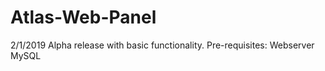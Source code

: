 # Atlas-Web-Panel

2/1/2019
Alpha release with basic functionality.
Pre-requisites:
Webserver
MySQL
